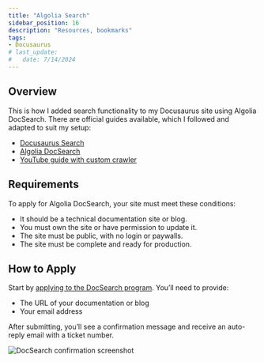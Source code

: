 ```yaml
---
title: "Algolia Search"
sidebar_position: 16
description: "Resources, bookmarks"
tags: 
- Docusaurus
# last_update:
#   date: 7/14/2024
---
```




## Overview

This is how I added search functionality to my Docusaurus site using Algolia DocSearch. There are official guides available, which I followed and adapted to suit my setup:

- [Docusaurus Search](https://docusaurus.io/docs/search)  
- [Algolia DocSearch](https://docsearch.algolia.com/docs/what-is-docsearch)  
- [YouTube guide with custom crawler](https://www.youtube.com/watch?app=desktop&v=F_jqADu-izk)

## Requirements

To apply for Algolia DocSearch, your site must meet these conditions:

- It should be a technical documentation site or blog.
- You must own the site or have permission to update it.
- The site must be public, with no login or paywalls.
- The site must be complete and ready for production.

## How to Apply

Start by [applying to the DocSearch program](https://docsearch.algolia.com/apply/). You’ll need to provide:

- The URL of your documentation or blog  
- Your email address  

After submitting, you’ll see a confirmation message and receive an auto-reply email with a ticket number.

<div class="img-center">  
<img src="/img/docs/Screenshot-2025-04-17-031725.png" alt="DocSearch confirmation screenshot">  
</div>

<!-- <div class="img-center"> 

![](/img/docs/Screenshot-2025-04-17-031725.png)

</div> -->


